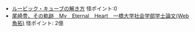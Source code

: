 * [ルービック・キューブの解き方](http://www.nara-su.ac.jp/~mukai/semi4/2008/fukuchi_wakano.pdf) 怪ポイント:0
* [尾崎豊、その軌跡　My　Eternal　Heart　一橋大学社会学部学士論文(Web魚拓)](http://megalodon.jp/2011-1028-0854-16/members.jcom.home.ne.jp/tekato/05yuasa.htm) 怪ポイント: 2億
